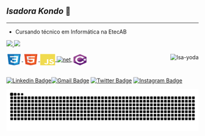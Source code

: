 ## _Isadora Kondo_ 👋
---

* Cursando técnico em Informática na EtecAB 
<div>
  <a href="https://github.com/DevIqcKondo">
  <img height="180em" src="https://github-readme-stats.vercel.app/api?username=DevIqcKondo&show_icons=true&theme=monokai&include_all_commits=true&count_private=true"/>
  <img height="180em" src="https://github-readme-stats.vercel.app/api/top-langs/?username=DevIqcKondo&layout=compact&langs_count=7&theme=monokai"/>
</div>

</div>
<div style="display: inline_block"><br>
  <img align="center" alt="Elo-CSS" height="30" width="40" src="https://raw.githubusercontent.com/devicons/devicon/master/icons/css3/css3-original.svg">
  <img align="center" alt="Elo-HTML" height="30" width="40" src="https://raw.githubusercontent.com/devicons/devicon/master/icons/html5/html5-original.svg">
  <img align="center" alt="Elo-Js" height="30" width="40" src="https://raw.githubusercontent.com/devicons/devicon/master/icons/javascript/javascript-plain.svg">
  <img align="center" alt="net" height="30" width="40" src=https://img.shields.io/badge/.NET-5C2D91?style=for-the-badge&logo=.net&logoColor=white>
  <img align="center" alt="Isa-Csharp" height="30" width="40" src="https://raw.githubusercontent.com/devicons/devicon/master/icons/csharp/csharp-original.svg">
  <img align="right" alt="Isa-yoda" src="https://cdn.discordapp.com/attachments/795358919417397249/825430589581688872/hi.gif">
</div>
<div style="display: inline_block"><br>

  
[![Linkedin Badge](https://img.shields.io/badge/-LinkedIn-blue?style=flat-square&logo=Linkedin&logoColor=white&link=https://www.linkedin.com/in/isadora-kondo-110a65207/)](https://www.linkedin.com/in/isadora-kondo-110a65207/)[![Gmail Badge](https://img.shields.io/badge/-kondoiqcdev@gmail.com-6633cc?style=flat-square&logo=Gmail&logoColor=white&link=mailto:kondoiqcdev@gmail.com)](mailto:kondoiqcdev@gmail.com)
[![Twitter Badge](https://img.shields.io/badge/-@kondo_isadora-6633cc?style=flat-square&labelColor=6633cc&logo=twitter&logoColor=white&link=https://twitter.com/kondo_isadora)](https://twitter.com/kondo_isadora) 
[![Instagram Badge](https://img.shields.io/badge/-Instagram-violet?style=flat-square&logo=Instagram&logoColor=white&link=https://www.instagram.com/iqckondo_/)](https://www.instagram.com/iqckondo_/)

![Snake animation](https://github.com/DevIqcKondo/DevIqcKondo/blob/output/github-contribution-grid-snake.svg)

